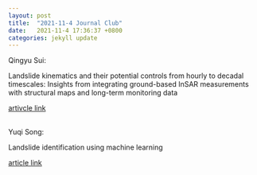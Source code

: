 ```yaml
---
layout: post
title:  "2021-11-4 Journal Club"
date:   2021-11-4 17:36:37 +0800
categories: jekyll update
---
```


Qingyu Sui:

Landslide kinematics and their potential controls from hourly to decadal timescales: Insights from integrating ground-based InSAR measurements with structural maps and long-term monitoring data

[artivcle link](https://doi.org/10.1016/j.geomorph.2017.02.011)

<br>
Yuqi Song:

Landslide identification using machine learning

[article link](https://www.sciencedirect.com/science/article/pii/S1674987120300542)

<br>
<br>
<br>
<br>



